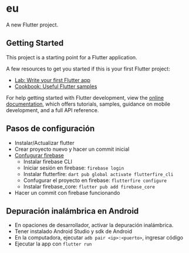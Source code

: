 # eu

A new Flutter project.

## Getting Started

This project is a starting point for a Flutter application.

A few resources to get you started if this is your first Flutter project:

- [Lab: Write your first Flutter app](https://docs.flutter.dev/get-started/codelab)
- [Cookbook: Useful Flutter samples](https://docs.flutter.dev/cookbook)

For help getting started with Flutter development, view the
[online documentation](https://docs.flutter.dev/), which offers tutorials,
samples, guidance on mobile development, and a full API reference.

## Pasos de configuración

- Instalar/Actualizar flutter
- Crear proyecto nuevo y hacer un commit inicial
- [Confugurar firebase](https://firebase.google.com/docs/flutter/setup?hl=es&platform=web#available-plugins)
  - Instalar firebase CLI
  - Iniciar sesión en firebase: `firebase login`
  - Instalar flutterfire: `dart pub global activate flutterfire_cli`
  - Confugurar el proyecto en firebase: `flutterfire configure`
  - Instalar firebase_core: `flutter pub add firebase_core`
- Hacer un commit con firebase funcionando

## Depuración inalámbrica en Android

- En opaciones de desarrollador, activar la depuración inalámbrica.
- Tener instalado Android Studio y sdk de Android
- En la computadora, ejecutar `adb pair <ip>:<puerto>`, ingresar código
- Ejecutar la app con `flutter run`